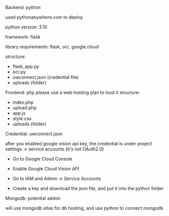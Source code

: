 Backend: python

used pythonanywhere.com to deploy

python version: 3.10

framework: flask

library requirements: flask, ocr, google.cloud

structure:
- flask_app.py
- ocr.py
- uwconnect.json (credential file)
- uploads (folder)

Frontend: php
please use a web hosting plan to host it
structure:
- index.php
- upload.php
- app.js
- style.css
- uploads (folder)

Credential: uwconnect.json

after you enabled google vision api key, the credential is under project settings -> service accounts (it's not OAuth2.0)

- Go to Google Cloud Console

- Enable Google Cloud Vision API

- Go to IAM and Admin -> Service Accounts

- Create a key and download the json file, and put it into the python folder

Mongodb: potential addon

will use mongodb atlas for db hosting, and use python to connect mongodb
